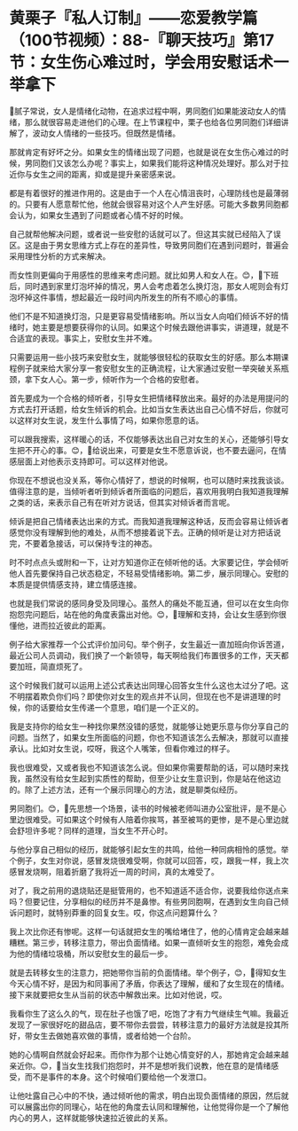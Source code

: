# 黄栗子『私人订制』——恋爱教学篇（100节视频）：88-『聊天技巧』第17节：女生伤心难过时，学会用安慰话术一举拿下

🎼腻子常说，女人是情绪化动物，在追求过程中啊，男同胞们如果能波动女人的情绪，那么就很容易走进他们的心理。在上节课程中，栗子也给各位男同胞们详细讲解了，波动女人情绪的一些技巧。但既然是情绪。

那就肯定有好坏之分。如果女生的情绪出现了问题，也就是说在女生伤心难过的时候，男同胞们又该怎么办呢？事实上，如果我们能将这种情况处理好。那么对于拉近你与女生之间的距离，抑或是提升亲密感来说。

都是有着很好的推进作用的。这是由于一个人在心情沮丧时，心理防线也是最薄弱的。只要有人愿意帮忙他，他就会很容易对这个人产生好感。可能大多数男同胞都会认为，如果女生遇到了问题或者心情不好的时候。

自己就帮他解决问题，或者说一些安慰的话就可以了。但这其实就已经陷入了误区。这是由于男女思维方式上存在的差异性，导致男同胞们在遇到问题时，普遍会采用理性分析的方式来解决。

而女性则更偏向于用感性的思维来考虑问题。就比如男人和女人在。😊，🎼下班后，同时遇到家里灯泡坏掉的情况，男人会考虑着怎么换灯泡，那女人呢则会有灯泡坏掉这件事情，想起最近一段时间内所发生的所有不顺心的事情。

他们不是不知道换灯泡，只是更容易受情绪影响。所以当女人向咱们倾诉不好的情绪时，她主要是想要获得你的认同。如果这个时候去跟他讲事实，讲道理，就是不合适宜的表现。事实上，安慰女生并不难。

只需要运用一些小技巧来安慰女生，就能够很轻松的获取女生的好感。那么本期课程例子就来给大家分享一套安慰女生的正确流程，让大家通过安慰一举突破关系瓶颈，拿下女人心。第一步，倾听作为一个合格的安慰者。

首先要成为一个合格的倾听者，引导女生把情绪释放出来。最好的办法是用提问的方式去打开话题，给女生倾诉的机会。比如当女生表达出自己心情不好后，你就可以这样对女生说，发生什么事情了吗，如果你愿意的话。

可以跟我搜索，这样暖心的话，不仅能够表达出自己对女生的关心，还能够引导女生把不开心的事。😊，🎼给说出来，可要是女生不愿意诉说，也不要去逼问，在情感层面上对他表示支持即可。可以这样对他说。

你现在不想说也没关系，等你心情好了，想说的时候啊，也可以随时来找我谈谈。值得注意的是，当倾听者听到倾诉者所面临的问题后，喜欢用我明白我知道我理解之类的话，来表示自己有在听对方说话，但其实对倾诉者而言呢。

倾诉是把自己情绪表达出来的方式。而我知道我理解这种话，反而会容易让倾诉者感觉你没有理解到他的难处，从而不想接着说下去。正确的倾听是让对方把话说完，不要着急接话，可以保持专注的神态。

时不时点点头或附和一下，让对方知道你正在倾听他的话。大家要记住，学会倾听他人首先要保持自己状态稳定，不轻易受情绪影响。第二步，展示同理心。安慰的本质是提供情感支持，建立情感连接。

也就是我们常说的感同身受及同理心。虽然人的痛处不能互通，但可以在女生向你抱怨完问题后，站在他的角度表露出对他。😊，🎼理解和支持，会让女生感到你很懂他，进而拉近彼此的距离。

例子给大家推荐一个公式评价加问句。举个例子，女生最近一直加班向你诉苦道，最近公司人员调动，我们换了一个新领导，每天啊给我们布置很多的工作，天天都要加班，简直烦死了。

这个时候我们就可以运用上述公式表达出同理心回答女生什么这也太过分了吧。这不明摆着欺负你们吗？即使你对女生的观点并不认同，但现在也不是讲道理的时候，你的话要给女生传递一个意思，咱们是一个正义的。

我是支持你的给女生一种找你果然没错的感觉，就能够让她更乐意与你分享自己的问题。当然了，如果女生所面临的问题，你也不知道该怎么去解决，那就可以直接承认。比如对女生说，哎呀，我这个人嘴笨，但看你难过的样子。

我也很难受，又或者我也不知道该怎么说。但如果你需要帮助的话，可以随时来找我，虽然没有给女生起到实质性的帮助，但至少让女生意识到，你是站在他这边的。除了上述方法，还有一个展示同理心的方法，就是聊类似经历。

男同胞们。😊，🎼先思想一个场景，读书的时候被老师叫进办公室批评，是不是心里边很难受。可如果这个时候有人陪着你挨骂，甚至被骂的更惨，是不是心里边就会舒坦许多呢？同样的道理，当女生不开心时。

与他分享自己相似的经历，就能够引起女生的共鸣，给他一种同病相怜的感觉。举个例子，女生对你说，感冒发烧很难受啊，你就可以回答，哎，跟我一样，我上次感冒发烧啊，阻着折磨了我将近一周的时间，真的太难受了。

对了，我之前用的退烧贴还是挺管用的，也不知道适不适合你，说要我给你送点来吗？但要记住，分享相似的经历并不是鼻惨。有些男同胞啊，在遇到女生向自己倾诉问题时，就特别莽重的回复女生。哎，你这点问题算什么？

我上次比你还有惨呢。这样一句话就把女生的嘴给堵住了，他的心情肯定会越来越糟糕。第三步，转移注意力，带出负面情绪。如果一直倾听女生的抱怨，难免会成为他的情绪垃圾桶，所以安慰女生的最后一步。

就是去转移女生的注意力，把她带你当前的负面情绪。举个例子，😊，🎼得知女生今天心情不好，是因为和同事闹了矛盾，你表达了理解，缓和了女生现在的情绪。接下来就要把女生从当前的状态中解救出来。比如对他说，哎。

我看你生了这么久的气，现在肚子也饿了吧，吃饱了才有力气继续生气嘛。我最近发现了一家很好吃的甜品店，要不带你去尝尝，转移注意力的最好方法就是投其所好，带女生去做她喜欢做的事情，或者给她一个台阶。

她的心情啊自然就会好起来。而你作为那个让她心情变好的人，那她肯定会越来越亲近你。😊，🎼当女生找我们抱怨时，并不是想听我们说教，他在意的是情绪感受，而不是事件的本身。这个时候咱们要给他一个发泄口。

让他吐露自己心中的不快，通过倾听他的需求，明白出现负面情绪的原因，然后就可以展露出你的同理心，站在他的角度去认同和理解他，让他觉得你是一个了解他内心的男人，这样就能够快速拉近彼此的关系。

